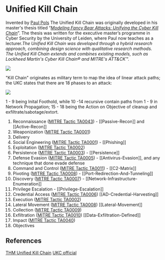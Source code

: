 # Unified Kill Chain

Invented by [Paul Pols](https://www.linkedin.com/in/paulpols) The Unified Kill Chain was originally developed in his master's thesis titled “[_Modeling Fancy Bear Attacks: Unifying the Cyber Kill Chain_](https://www.unifiedkillchain.com/assets/The-Unified-Kill-Chain-Thesis.pdf)”. The thesis was written for the executive master’s programme in Cyber Security by the University of Leiden, where Paul now teaches as a lecturer.*The Unified Kill Chain was developed through a hybrid research approach, combining design science with qualitative research methods. The Unified Kill Chain extends and combines existing models, such as Lockheed Martin's Cyber Kill Chain® and MITRE's ATT&CK™.*

![](unified-kill-chain.png)


"Kill Chain" originates as military term to map the idea of linear attack paths; the UKC states that there are 18 phases to an attack:

![](ukc18phases.png)

1 - 9 being Inital Foothold, while 10 -14 recursive contain paths from 1 - 9 in Network Propagation; 15 - 18 being the Action on Objective of cleanup and exfiltrate/sabotage/extort.
1. Reconnaissance ([MITRE Tactic TA0043](https://attack.mitre.org/tactics/TA0001/)) - [[Passive-Recon]] and [[Active-Recon]]
2. Weaponization ([MITRE Tactic TA0001](https://attack.mitre.org/tactics/TA0001/))
3. Delivery 
4. Social Engineering ([MITRE Tactic TA0001](https://attack.mitre.org/tactics/TA0001/)) - [[Phishing]]
5. Exploitation ([MITRE Tactic TA0002](https://attack.mitre.org/tactics/TA0002/))
6. Persistence ([MITRE Tactic TA0003](https://attack.mitre.org/tactics/TA0002/)) - [[Persistence]]
7. Defense Evasion ([MITRE Tactic TA0005](https://attack.mitre.org/tactics/TA0005/)) - [[Antivirus-Evasion]], and any technique that done evade defense
8. Command and Control ([MITRE Tactic TA0011](https://attack.mitre.org/tactics/TA0011/)) - [[C2-Matrix]]
9. Pivoting ([MITRE Tactic TA0008](https://attack.mitre.org/tactics/TA0008/)) - [[Port-Redirection-And-Tunneling]]
11. Discovery ([MITRE Tactic TA0007](https://attack.mitre.org/tactics/TA0007/)) - [[Network-Infrastructure-Enumeration]]
12. Privilege Escalation - [[Privilege-Escalation]]
13. Credential Access ([MITRE Tactic TA0006](https://attack.mitre.org/tactics/TA0006/)) [[AD-Credential-Harvesting]]
14. Execution ([MITRE Tactic TA0002](https://attack.mitre.org/tactics/TA0002/))
15. Lateral Movement ([MITRE Tactic TA0008](https://attack.mitre.org/tactics/TA0008/)) [[Lateral-Movement]]
16. Collection  ([MITRE Tactic TA0009](https://attack.mitre.org/tactics/TA0009/%3E%3Cp%20style=))
17. Exfiltration ([MITRE Tactic TA0010](https://attack.mitre.org/tactics/TA0010/)) [[Data-Exfiltration-Defined]]
18. Impact ([MITRE Tactic TA0040](https://attack.mitre.org/tactics/TA0040/))
19. Objectives


## References

[THM Unified Kill Chain](https://tryhackme.com/room/unifiedkillchain)
[UKC official](https://www.unifiedkillchain.com/assets/The-Unified-Kill-Chain-Thesis.pdf)